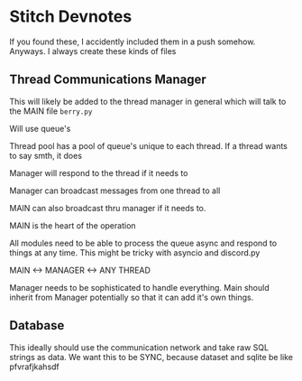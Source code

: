 # Stitch Devnotes

If you found these, I accidently included them in a push somehow. Anyways. I always create these kinds of files

## Thread Communications Manager

This will likely be added to the thread manager in general which will talk to the MAIN file `berry.py`

Will use queue's

Thread pool has a pool of queue's unique to each thread. If a thread wants to say smth, it does

Manager will respond to the thread if it needs to

Manager can broadcast messages from one thread to all

MAIN can also broadcast thru manager if it needs to.

MAIN is the heart of the operation

All modules need to be able to process the queue async and respond to things at any time. This might be tricky with asyncio and discord.py


MAIN <-> MANAGER <-> ANY THREAD

Manager needs to be sophisticated to handle everything. Main should inherit from Manager potentially so that it can add it's own things.

## Database

This ideally should use the communication network and take raw SQL strings as data.
We want this to be SYNC, because dataset and sqlite be like pfvrafjkahsdf
